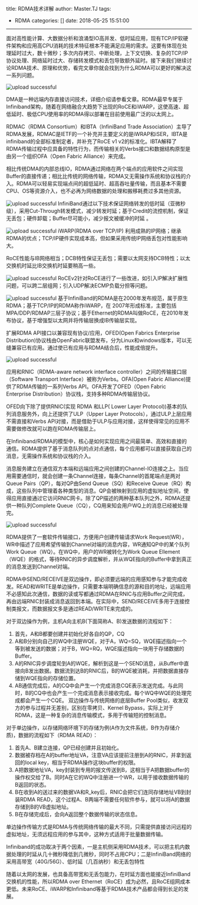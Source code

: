 title: RDMA技术详解
author: Master.TJ
tags:
  - RDMA
categories: []
date: 2018-05-25 15:51:00
---
面对高性能计算、大数据分析和浪涌型IO高并发、低时延应用，现有TCP/IP软硬件架构和应用高CPU消耗的技术特征根本不能满足应用的需求。这要有体现在处理延时过大，数十微秒；多次内存拷贝、中断处理，上下文切换、复杂的TCP/IP协议处理、网络延时过大、存储转发模式和丢包导致额外延时。接下来我们继续讨论RDMA技术、原理和优势，看完文章你就会找到为什么RDMA可以更好的解决这一系列问题。

![upload successful](\blog\images\pasted-5.png)

DMA是一种远端内存直接访问技术，详细介绍请参看文章。RDMA最早专属于Infiniband架构，随着在网络融合大趋势下出现的RoCE和iWARP，这使高速、超低延时、极低CPU使用率的RDMA得以部署在目前使用最广泛的以太网上。
 
RDMAC（RDMA Consortium）和IBTA（InfiniBand Trade Association）主导了RDMA发展，RDMAC是IETF的一个补充并主要定义的是iWRAP和iSER，IBTA是infiniband的全部标准制定者，并补充了RoCE v1 v2的标准化。IBTA解释了RDMA传输过程中应具备的特性行为，而传输相关的Verbs接口和数据结构原型是由另一个组织OFA（Open Fabric Alliance）来完成。
 
相比传统DMA的内部总线IO，RDMA通过网络在两个端点的应用软件之间实现Buffer的直接传递；相比比传统的网络传输，RDMA又无需操作系统和协议栈的介入。RDMA可以轻易实现端点间的超低延时、超高吞吐量传输，而且基本不需要CPU、OS等资源介入，也不必再为网络数据的处理和搬移耗费过多其他资源。   

![upload successful](\blog\images\pasted-6.png)
InfiniBand通过以下技术保证网络转发的低时延（亚微秒级），采用Cut-Through转发模式，减少转发时延；基于Credit的流控机制，保证无丢包；硬件卸载；Buffer尽可能小，减少报文被缓冲的时延 。

![upload successful](\blog\images\pasted-7.png)
iWARP(RDMA over TCP/IP) 利用成熟的IP网络；继承RDMA的优点；TCP/IP硬件实现成本高，但如果采用传统IP网络丢包对性能影响大。

RoCE性能与IB网络相当；DCB特性保证无丢包；需要以太网支持DCB特性；以太交换机时延比IB交换机时延要稍高一些。

![upload successful](\blog\images\pasted-8.png)
RoCEv2针对RoCE进行了一些改进，如引入IP解决扩展性问题，可以跨二层组网；引入UDP解决ECMP负载分担等问题。

![upload successful](\blog\images\pasted-9.png)
基于InfiniBand的RDMA是在2000年发布规范，属于原生RDMA；基于TCP/IP的RDMA称作iWARP，在 2007年形成标准，主要包括MPA/DDP/RDMAP三层子协议；基于Ethernet的RDMA叫做RoCE，在2010年发布协议，基于增强型以太网并将传输层换成IB传输层实现。
 
扩展RDMA API接口以兼容现有协议/应用，OFED(Open Fabrics Enterprise Distribution)协议栈由OpenFabric联盟发布，分为Linux和windows版本，可以无缝兼容已有应用。通过使已有应用与RDMA结合后，性能成倍提升。

![upload successful](\blog\images\pasted-10.png)

应用和RNIC（RDMA-aware network interface controller）之间的传输接口层（Software Transport Interface）被称为Verbs。OFA(Open Fabric Alliance)提供了RDMA传输的一系列Verbs API。OFA开发了OFED（Open Fabric Enterprise Distribution）协议栈，支持多种RDMA传输层协议。

 OFED向下除了提供RNIC(实现 RDMA 和LLP( Lower Layer Protocol))基本的队列消息服务外，向上还提供了ULP（Upper Layer Protocols），通过ULP上层应用不需直接和Verbs API对接，而是借助于ULP与应用对接，这样使得常见的应用不需要做修改就可以跑在RDMA传输层上。
 
在Infiniband/RDMA的模型中，核心是如何实现应用之间最简单、高效和直接的通信。RDMA提供了基于消息队列的点对点通信，每个应用都可以直接获取自己的消息，无需操作系统和协议栈的介入。

消息服务建立在通信双方本端和远端应用之间创建的Channel-IO连接之上。当应用需要通信时，就会创建一条Channel连接，每条Channel的首尾端点是两对Queue Pairs（QP），每对QP由Send Queue（SQ）和Receive Queue（RQ）构成，这些队列中管理着各种类型的消息。QP会被映射到应用的虚拟地址空间，使得应用直接通过它访问RNIC网卡。除了QP描述的两种基本队列之外，RDMA还提供一种队列Complete Queue（CQ），CQ用来知会用户WQ上的消息已经被处理完。

![upload successful](\blog\images\pasted-11.png)

RDMA提供了一套软件传输接口，方便用户创建传输请求Work Request(WR），WR中描述了应用希望传输到Channel对端的消息内容，WR通知QP中的某个队列Work Queue（WQ）。在WQ中，用户的WR被转化为Work Queue Ellement（WQE）的格式，等待RNIC的异步调度解析，并从WQE指向的Buffer中拿到真正的消息发送到Channel对端。
 
RDMA中SEND/RECEIVE是双边操作，即必须要远端的应用感知参与才能完成收发。READ和WRITE是单边操作，只需要本端明确信息的源和目的地址，远端应用不必感知此次通信，数据的读或写都通过RDMA在RNIC与应用Buffer之间完成，再由远端RNIC封装成消息返回到本端。在实际中，SEND/RECEIVE多用于连接控制类报文，而数据报文多是通过READ/WRITE来完成的。
    
对于双边操作为例，主机A向主机B(下面简称A、B)发送数据的流程如下：
1. 首先，A和B都要创建并初始化好各自的QP，CQ
2. A和B分别向自己的WQ中注册WQE，对于A，WQ=SQ，WQE描述指向一个等到被发送的数据；对于B，WQ=RQ，WQE描述指向一块用于存储数据的Buffer。
3. A的RNIC异步调度轮到A的WQE，解析到这是一个SEND消息，从Buffer中直接向B发出数据。数据流到达B的RNIC后，B的WQE被消耗，并把数据直接存储到WQE指向的存储位置。
4. AB通信完成后，A的CQ中会产生一个完成消息CQE表示发送完成。与此同时，B的CQ中也会产生一个完成消息表示接收完成。每个WQ中WQE的处理完成都会产生一个CQE。
双边操作与传统网络的底层Buffer Pool类似，收发双方的参与过程并无差别，区别在零拷贝、Kernel Bypass，实际上对于RDMA，这是一种复杂的消息传输模式，多用于传输短的控制消息。
 
对于单边操作，以存储网络环境下的存储为例(A作为文件系统，B作为存储介质)，数据的流程如下（RDMA READ）：
1.   首先A、B建立连接，QP已经创建并且初始化。
2.   数据被存档在A的buffer地址VA，注意VA应该提前注册到A的RNIC，并拿到返回的local key，相当于RDMA操作这块buffer的权限。
3.   A把数据地址VA，key封装到专用的报文传送到B，这相当于A把数据buffer的操作权交给了B。同时A在它的WQ中注册进一个WR，以用于接收数据传输的B返回的状态。
4.   B在收到A的送过来的数据VA和R_key后，RNIC会把它们连同存储地址VB到封装RDMA READ，这个过程A、B两端不需要任何软件参与，就可以将A的数据存储到B的VB虚拟地址。
5.   B在存储完成后，会向A返回整个数据传输的状态信息。

单边操作传输方式是RDMA与传统网络传输的最大不同，只需提供直接访问远程的虚拟地址，无须远程应用的参与其中，这种方式适用于批量数据传输。


Infiniband的成功取决于两个因素，一是主机侧采用RDMA技术，可以把主机内数据处理的时延从几十微秒降低到几微秒，同时不占用CPU；二是InfiniBand网络的采用高带宽（40G/56G）、低时延（几百纳秒）和无丢包特性

随着以太网的发展，也具备高带宽和无丢包能力，在时延方面也能接近InfiniBand交换机的性能，所以RDMA over Ethernet（RoCE）成为必然，且RoCE组网成本更低。未来RoCE、iWARP和Infiniband等基于RDMA技术产品都会得到长足的发展。